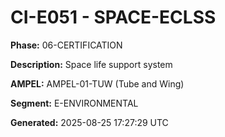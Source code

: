# CI-E051 - SPACE-ECLSS

**Phase:** 06-CERTIFICATION

**Description:** Space life support system

**AMPEL:** AMPEL-01-TUW (Tube and Wing)

**Segment:** E-ENVIRONMENTAL

**Generated:** 2025-08-25 17:27:29 UTC
